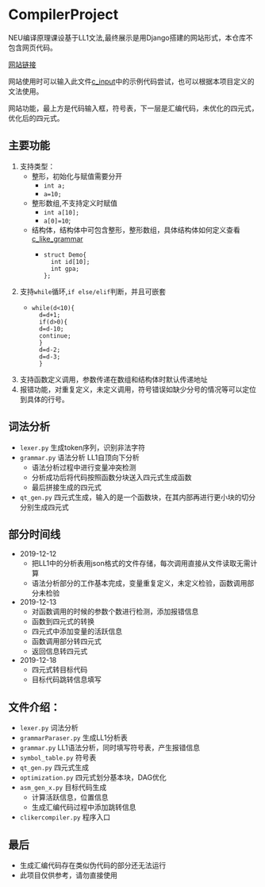 # CompilerProject
NEU编译原理课设基于LL1文法,最终展示是用Django搭建的网站形式，本仓库不包含网页代码。

[网站链接](https://justyan.top/compiler/index)

网站使用时可以输入此文件[c_input](c_input)中的示例代码尝试，也可以根据本项目定义的文法使用。

网站功能，最上方是代码输入框，符号表，下一层是汇编代码，未优化的四元式，优化后的四元式。

## 主要功能

1. 支持类型：
    + 整形，初始化与赋值需要分开 
        + `int a;`
        + `a=10;`
    + 整形数组,不支持定义时赋值
        + `int a[10];`
        + `a[0]=10`;
    + 结构体，结构体中可包含整形，整形数组，具体结构体如何定义查看 [c_like_grammar](grammar_static/c_like_grammar)
        + ```
          struct Demo{
            int id[10];
            int gpa;
          };
          ```
2. 支持`while`循环,`if else/elif`判断，并且可嵌套
    + ```
      while(d<10){
        d=d+1;
        if(d>0){
        d=d-10;
        continue;
        }
        d=d-2;
        d=d-3;
        }
      ```
3. 支持函数定义调用，参数传递在数组和结构体时默认传递地址
4. 报错功能，对重复定义，未定义调用，符号错误如缺少分号的情况等可以定位到具体的行号。

## 词法分析
+ `lexer.py` 生成token序列，识别非法字符
+ `grammar.py` 语法分析 LL1自顶向下分析
    + 语法分析过程中进行变量冲突检测
    + 分析成功后将代码按照函数分块送入四元式生成函数
    + 最后拼接生成的四元式
+ `qt_gen.py` 四元式生成，输入的是一个函数块，在其内部再进行更小块的切分分别生成四元式
## 部分时间线 
+ 2019-12-12
    + 把LL1中的分析表用json格式的文件存储，每次调用直接从文件读取无需计算
    + 语法分析部分的工作基本完成，变量重复定义，未定义检验，函数调用部分未检验
+ 2019-12-13
    + 对函数调用的时候的参数个数进行检测，添加报错信息
    + 函数到四元式的转换
    + 四元式中添加变量的活跃信息
    + 函数调用部分转四元式
    + 返回信息转四元式
+ 2019-12-18
    + 四元式转目标代码
    + 目标代码跳转信息填写


## 文件介绍：
+ `lexer.py` 词法分析
+ `grammarParaser.py` 生成LL1分析表
+ `grammar.py` LL1语法分析，同时填写符号表，产生报错信息
+ `symbol_table.py` 符号表
+ `qt_gen.py` 四元式生成
+ `optimization.py` 四元式划分基本块，DAG优化
+ `asm_gen_x.py` 目标代码生成
  + 计算活跃信息，位置信息
  + 生成汇编代码过程中添加跳转信息
+ `clikercompiler.py` 程序入口

## 最后
+ 生成汇编代码存在类似伪代码的部分还无法运行
+ 此项目仅供参考，请勿直接使用



